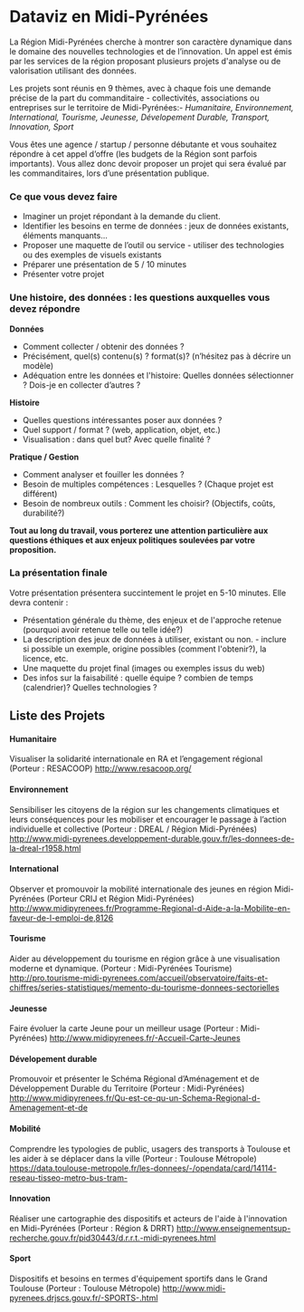 # Dataviz en Midi-Pyrénées

La Région Midi-Pyrénées cherche à montrer son caractère dynamique dans le domaine des nouvelles technologies et de l’innovation. Un appel est émis par les services de la région proposant plusieurs projets d'analyse ou de valorisation utilisant des données.

Les projets sont réunis en 9 thèmes, avec à chaque fois une demande précise de la part du commanditaire - collectivités, associations ou entreprises sur le territoire de Midi-Pyrénées:-  *Humanitaire, Environnement, International, Tourisme, Jeunesse, Dévelopement Durable, Transport, Innovation, Sport*

Vous êtes une agence / startup / personne débutante et vous souhaitez répondre à cet appel d’offre (les budgets de la Région sont parfois importants). Vous allez donc devoir proposer un projet qui sera évalué par les commanditaires, lors d’une présentation publique.

### Ce que vous devez faire

* Imaginer un projet répondant à la demande du client.
* Identifier les besoins en terme de données : jeux de données existants, éléments manquants...
* Proposer une maquette de l’outil ou service - utiliser des technologies ou des exemples de visuels existants
* Préparer une présentation de 5 / 10 minutes
* Présenter votre projet


### Une histoire, des données : les questions auxquelles vous devez répondre

**Données**

* Comment collecter / obtenir des données ?
* Précisément, quel(s) contenu(s) ? format(s)? (n’hésitez pas à décrire un modèle)
* Adéquation entre les données et l'histoire: Quelles données sélectionner ? Dois-je en collecter d’autres ?

**Histoire**

* Quelles questions intéressantes poser aux données ?
* Quel support / format ? (web, application, objet, etc.)
* Visualisation : dans quel but? Avec quelle finalité ?

**Pratique / Gestion**

* Comment analyser et fouiller les données ?
* Besoin de multiples compétences : Lesquelles ? (Chaque projet est différent)
* Besoin de nombreux outils : Comment les choisir? 	(Objectifs, coûts, durabilité?)

**Tout au long du travail, vous porterez une attention particulière aux questions éthiques et aux enjeux politiques soulevées par votre proposition.**


### La présentation finale

Votre présentation présentera succintement le projet en 5-10 minutes. Elle devra contenir :

* Présentation générale du thème, des enjeux et de l'approche retenue (pourquoi avoir retenue telle ou telle idée?)
* La description des jeux de données à utiliser, existant ou non. - inclure si possible un exemple, origine possibles (comment l'obtenir?), la licence, etc.
* Une maquette du projet final (images ou exemples issus du web)
* Des infos sur la faisabilité : quelle équipe ? combien de temps (calendrier)? Quelles technologies ?

## Liste des Projets

#### Humanitaire
Visualiser la solidarité internationale en RA et l’engagement régional
(Porteur : RESACOOP)
http://www.resacoop.org/

#### Environnement
Sensibiliser les citoyens de la région sur les changements climatiques et leurs conséquences pour les mobiliser et encourager le passage à l’action individuelle et collective   (Porteur : DREAL / Région Midi-Pyrénées)
http://www.midi-pyrenees.developpement-durable.gouv.fr/les-donnees-de-la-dreal-r1958.html

#### International
Observer et promouvoir la mobilité internationale des jeunes en région Midi-Pyrénées (Porteur CRIJ et Région Midi-Pyrénées)
http://www.midipyrenees.fr/Programme-Regional-d-Aide-a-la-Mobilite-en-faveur-de-l-emploi-de,8126

#### Tourisme
Aider au développement du tourisme en région grâce à une visualisation moderne et dynamique. (Porteur : Midi-Pyrénées Tourisme)
http://pro.tourisme-midi-pyrenees.com/accueil/observatoire/faits-et-chiffres/series-statistiques/memento-du-tourisme-donnees-sectorielles

#### Jeunesse
Faire évoluer la carte Jeune pour un meilleur usage (Porteur : Midi-Pyrénées)
http://www.midipyrenees.fr/-Accueil-Carte-Jeunes

#### Dévelopement durable
Promouvoir et présenter le Schéma Régional d’Aménagement et de Développement Durable du Territoire (Porteur :  Midi-Pyrénées)
http://www.midipyrenees.fr/Qu-est-ce-qu-un-Schema-Regional-d-Amenagement-et-de

#### Mobilité
Comprendre les typologies de public, usagers des transports à Toulouse et les aider à se déplacer dans la ville (Porteur :  Toulouse Métropole) https://data.toulouse-metropole.fr/les-donnees/-/opendata/card/14114-reseau-tisseo-metro-bus-tram-

#### Innovation
Réaliser une cartographie des dispositifs et acteurs de l'aide à l'innovation en Midi-Pyrénées (Porteur : Région & DRRT) http://www.enseignementsup-recherche.gouv.fr/pid30443/d.r.r.t.-midi-pyrenees.html

#### Sport
Dispositifs et besoins en termes d'équipement sportifs dans le Grand Toulouse (Porteur : Toulouse Métropole) http://www.midi-pyrenees.drjscs.gouv.fr/-SPORTS-.html
